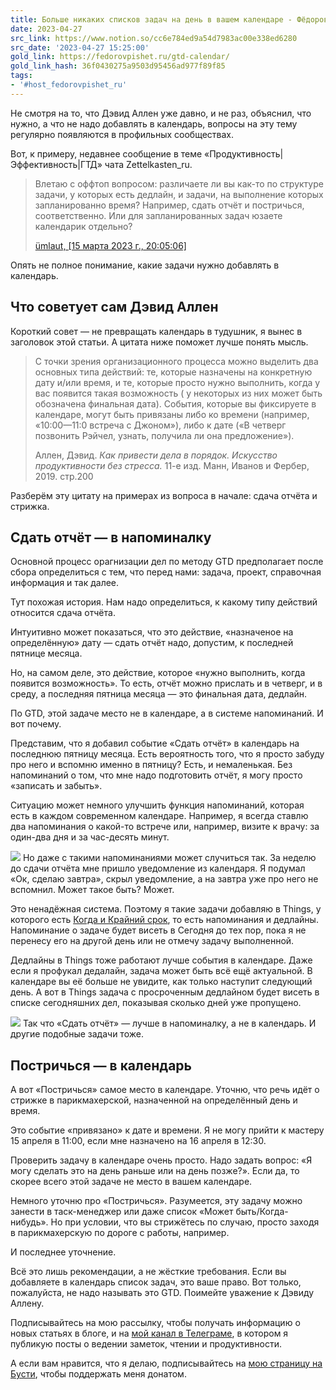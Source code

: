 ```yaml
---
title: Больше никаких списков задач на день в вашем календаре - Фёдоров пишет
date: 2023-04-27
src_link: https://www.notion.so/cc6e784ed9a54d7983ac00e338ed6280
src_date: '2023-04-27 15:25:00'
gold_link: https://fedorovpishet.ru/gtd-calendar/
gold_link_hash: 36f0430275a9503d95456ad977f89f85
tags:
- '#host_fedorovpishet_ru'
---
```



Не смотря на то, что Дэвид Аллен уже давно, и не раз, объяснил, что нужно, а что не надо добавлять в календарь, вопросы на эту тему регулярно появляются в профильных сообществах.


Вот, к примеру, недавнее сообщение в теме «Продуктивность|Эффективность|ГТД» чата Zettelkasten\_ru.



> Влетаю с оффтоп вопросом: различаете ли вы как-то по структуре задачи, у которых есть дедлайн, и задачи, на выполнение которых запланированно время? Например, сдать отчёт и постричься, соответственно. Или для запланированных задач юзаете календарик отдельно?
> 
> 
> [ümlaut, [15 марта 2023 г., 20:05:06]](https://t.me/Zettelkasten_ru/93591/105499)


Опять не полное понимание, какие задачи нужно добавлять в календарь.


**Что советует сам Дэвид Аллен**
--------------------------------


Короткий совет — не превращать календарь в тудушник, я вынес в заголовок этой статьи. А цитата ниже поможет лучше понять мысль.



> С точки зрения организационного процесса можно выделить два основных типа действий: те, которые назначены на конкретную дату и/или время, и те, которые просто нужно выполнить, когда у вас появится такая возможность ( у некоторых из них может быть обозначена финальная дата). События, которые вы фиксируете в календаре, могут быть привязаны либо ко времени (например, «10:00—11:0 встреча с Джоном»), либо к дате («В четверг позвонить Рэйчел, узнать, получила ли она предложение»).
> 
> 
> Аллен, Дэвид. *Как привести дела в порядок. Искусство продуктивности без стресса.* 11-е изд. Манн, Иванов и Фербер, 2019. стр.200


Разберём эту цитату на примерах из вопроса в начале: сдача отчёта и стрижка.


**Сдать отчёт — в напоминалку**
-------------------------------


Основной процесс орагнизации дел по методу GTD предполагает после сбора определиться с тем, что перед нами: задача, проект, справочная информация и так далее.


Тут похожая история. Нам надо определиться, к какому типу действий относится сдача отчёта.


Интуитивно может показаться, что это действие, «назначеное на определённую» дату — сдать отчёт надо, допустим, к последней пятнице месяца.


Но, на самом деле, это действие, которое «нужно выполнить, когда появится возможность». То есть, отчёт можно прислать и в четверг, и в среду, а последняя пятница месяца — это финальная дата, дедлайн.


По GTD, этой задаче место не в календаре, а в системе напоминаний. И вот почему.


Представим, что я добавил событие «Сдать отчёт» в календарь на последнюю пятницу месяца. Есть вероятность того, что я просто забуду про него и вспомню именно в пятницу? Есть, и немаленькая. Без напоминаний о том, что мне надо подготовить отчёт, я могу просто «записать и забыть».


Ситуацию может немного улучшить функция напоминаний, которая есть в каждом современном календаре. Например, я всегда ставлю два напоминания о какой-то встрече или, например, визите к врачу: за один-два дня и за час-десять минут.


![](https://i0.wp.com/fedorovpishet.ru/wp-content/uploads/2023/03/image-1.png?resize=700%2C546&ssl=1)
Но даже с такими напоминаниями может случиться так. За неделю до сдачи отчёта мне пришло уведомление из календаря. Я подумал «Ок, сделаю завтра», скрыл уведомление, а на завтра уже про него не вспомнил. Может такое быть? Может.


Это ненадёжная система. Поэтому я такие задачи добавляю в Things, у которого есть [Когда и Крайний срок](https://fedorovpishet.ru/things-3-when-and-deadline/), то есть напоминания и дедлайны. Напоминание о задаче будет висеть в Сегодня до тех пор, пока я не перенесу его на другой день или не отмечу задачу выполненной.


Дедлайны в Things тоже работают лучше события в календаре. Даже если я профукал дедалайн, задача может быть всё ещё актуальной. В календаре вы её больше не увидите, как только наступит следующий день. А вот в Things задача с просроченным дедлайном будет висеть в списке сегодняшних дел, показывая сколько дней уже пропущено.


![](https://i0.wp.com/fedorovpishet.ru/wp-content/uploads/2023/03/image.png?resize=700%2C451&ssl=1)
Так что «Сдать отчёт» — лучше в напоминалку, а не в календарь. И другие подобные задачи тоже.


**Постричься — в календарь**
----------------------------


А вот «Постричься» самое место в календаре. Уточню, что речь идёт о стрижке в парикмахерской, назначенной на определённый день и время.


Это событие «привязано» к дате и времени. Я не могу прийти к мастеру 15 апреля в 11:00, если мне назначено на 16 апреля в 12:30.


Проверить задачу в календаре очень просто. Надо задать вопрос: «Я могу сделать это на день раньше или на день позже?». Если да, то скорее всего этой задаче не место в вашем календаре.


Немного уточню про «Постричься». Разумеется, эту задачу можно занести в таск-менеджер или даже список «Может быть/Когда-нибудь». Но при условии, что вы стрижётесь по случаю, просто заходя в парикмахерскую по дороге с работы, например.


И последнее уточнение.


Всё это лишь рекомендации, а не жёсткие требования. Если вы добавляете в календарь список задач, это ваше право. Вот только, пожалуйста, не надо называть это GTD. Поимейте уважение к Дэвиду Аллену.


Подписывайтесь на мою рассылку, чтобы получать информацию о новых статьях в блоге, и на [мой канал в Телеграме](https://t.me/fedorovpishet2), в котором я публикую посты о ведении заметок, чтении и продуктивности.


А если вам нравится, что я делаю, подписывайтесь на [мою страницу на Бусти](https://boosty.to/fedorovpishet), чтобы поддержать меня донатом.